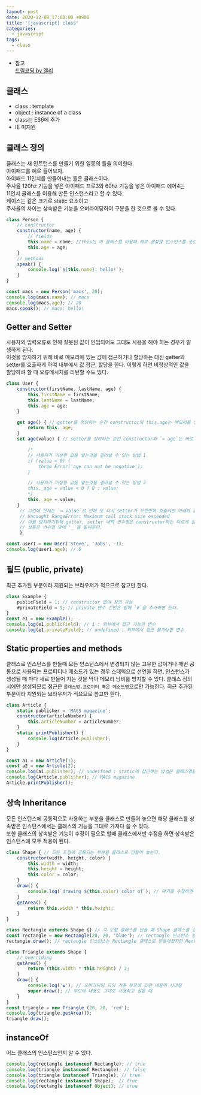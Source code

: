 ```yaml
---
layout: post
date: 2020-12-08 17:00:00 +0900
title: '[javascript] class'
categories:
  - javascript
tags:
  - class
---
```


- 참고  
[드림코딩 by 엘리](https://www.youtube.com/watch?v=_DLhUBWsRtw&list=PLv2d7VI9OotTVOL4QmPfvJWPJvkmv6h-2&index=6&t=2s)

## 클래스
- class : template
- object : instance of a class
- class는 ES6에 추가
- IE 미지원

## 클래스 정의

클래스는 새 인트턴스를 만들기 위한 일종의 틀을 의미한다.   
아이패드를 예로 들어보자.   
아이패드 11인치를 만들어내는 틀은 클래스이다.  
주사율 120hz 기능을 넣은 아이패드 프로3와  60hz 기능을 넣은 아이패드 에어4는   
11인치 클래스를 이용해 만든 인스턴스라고 할 수 있다.   
케이스는 같은 크기로 static 요소이고  
주사율의 차이는 상속받은 기능을 오버라이딩하여 구분을 한 것으로 볼 수 있다.

```js
class Person {
    // constructor
    constructor(name, age) {
        // fields
        this.name = name; //this는 이 클레스를 이용해 새로 생성할 인스턴스를 뜻함
        this.age = age;
    }
    // methods
    speak() {
        console.log(`${this.name}: hello!`);
    }
}

const macs = new Person('macs', 20);
console.log(macs.name); // macs
console.log(macs.age); // 20
macs.speak(); // macs: hello!
```

## Getter and Setter

사용자의 입력오류로 인해 잘못된 값이 인입되어도 그대도 사용을 해야 하는 경우가 발생하게 된다.  
이것을 방지하기 위해 바로 메모리에 있는 값에 접근하거나 할당하는 대신 getter와 setter를 호출하게 하여 내부에서 값 접근, 할당을 한다. 이렇게 하면 비정상적인 값을 할당하려 할 때 오류메시지를 리턴할 수도 있다.

```js
class User {
    constructor(firstName, lastName, age) {
        this.firstName = firstName;
        this.lastName = lastName;
        this.age = age;
    }

    get age() { // getter를 정의하는 순간 constructor의 this.age는 메모리를 읽는 것이 아닌 이 getter를 호출하게 된다.
        return this._age;
    }
    set age(value) { // setter를 정의하는 순간 constructor의 `= age`는 바로 메모리에 값을 할당하는 것이 아닌 setter를 호출하게 된다.

        /*
        // 사용자가 이상한 값을 넣는것을 걸러낼 수 있는 방법 1
        if (value < 0) {
            throw Error('age can not be negative');
        }

        // 사용자가 이상한 값을 넣는것을 걸러낼 수 있는 방법 2
        this._age = value < 0 ? 0 : value;    
        */
        this._age = value;       
    }
     // 그런데 문제는 `= value`로 인해 또 다시 setter가 무한반복 호출되면 아래와 같은 에러가 발생
     // Uncaught RangeError: Maximum call stack size exceeded
     // 이를 방지하기위해 getter, setter 내의 변수명은 constructor와는 다르게 설정한다.
     // 보통은 변수명 앞에 '_'을 붙여둔다.
     }

const user1 = new User('Steve', 'Jobs', -1);
console.log(user1.age); // 0
```

## 필드 (public, private)

최근 추가된 부분이라 지원되는 브라우저가 적으므로 참고만 한다.   

```js
class Example {
    publicField = 1; // constructor 없이 정의 가능
    #privateField = 9; // private 변수 선언은 앞에 `#`을 추가하면 된다.
}
const e1 = new Example();
console.log(e1.publicField); // 1 : 외부에서 접근 가능한 변수
console.log(e1.privateField); // undefined : 외부에서 접근 불가능한 변수
```

## Static properties and methods

클래스로 인스턴스를 만들때 모든 인스턴스에서 변경되지 않는 고유한 값이거나 매번 공통으로 사용되는 프로퍼티나 메소드가 있는 경우 스태틱으로 선언을 하면, 인스턴스가 생성될 때 마다 새로 만들어 지는 것을 막아 메모리 낭비를 방지할 수 있다.
클래스 정의 시에만 생성되므로 접근은 `클래스명.프로퍼터 혹은 메소드명`으로만 가능한다.
최근 추가된 부분이라 지원되는 브라우저가 적으므로 참고만 한다.    

```js
class Article {
    static publisher = 'MACS magazine';
    constructor(articleNumber) {
        this.articleNumber = articleNumber;
    }
    static printPublisher() {
        console.log(Article.publisher);
    }
}

const a1 = new Article(1);
const a2 = new Article(2);
console.log(a1.publisher); // undeifned : static에 접근하는 방법은 클래스명을 통해 직접 접근해야함.
console.log(Article.publisher); // MACS magazine
Article.printPublisher();
```

## 상속 Inheritance

모든 인스턴스에 공통적으로 사용하는 부분을 클래스로 만들어 놓으면 해당 클래스를 상속받은 인스턴스에서는 클래스의 기능을 그대로 가져다 쓸 수 있다.  
또한 클래스의 상속받은 기능이 수정이 필요로 할때 클래스에서만 수정을 하면 상속받은 인스턴스에 모두 적용이 된다.  

```js
class Shape { // 모든 도형에 공통되는 부분을 클래스로 만들어 놓는다.
    constructor(width, height, color) {
        this.width = width;
        this.height = height;
        this.color = color;
    }
    draw() {
        console.log(`drawing ${this.color} color of`); // 여기를 수정하면 모든 상속 받은 부분이 수정됨.
    }
    getArea() {
        return this.width * this.height;
    }
}

class Rectangle extends Shape {} // 각 도형 클래스를 만들 때 Shape 클래스를 상속하면 해당 클래스의 필드, 메소드를 사용할 수 있다.
const rectangle = new Rectangle(20, 20, 'blue'); // rectangle 인스턴스 생성
rectangle.draw(); // rectangle 인스턴스는 Rectangle 클래스로 만들어졌지만 Rectangle이 Shape로부터 상속받은 필드, 메소드를 모두 사용할 수 있다.

class Triangle extends Shape {
    // overriding
    getArea() {
        return (this.width * this.height) / 2;
    }
    draw() {
        console.log('▲'); // 오버라이딩 되어 기존 부모에 있던 내용이 사라짐
        super.draw(); // 부모의 내용도 그대로 사용하고 싶을 때
    }
}
const triangle = new Triangle (20, 20, 'red');
console.log(triangle.getArea());
triangle.draw();
```

## instanceOf

어느 클래스의 인스턴스인지 알 수 있다.  

```js
console.log(rectangle instanceof Rectangle); // true
console.log(triangle instanceof Rectangle); // false
console.log(triangle instanceof Triangle); // true
console.log(rectangle instanceof Shape);  // true
console.log(rectangle instanceof Object); // true
```
